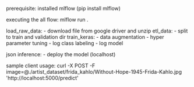 prerequisite: installed mlflow (pip install mlflow)

executing the all flow: mlflow run .

load_raw_data: 
         - download file from google driver and unzip
etl_data: 
         - split to train and validation dir
train_keras: 
		- data augmentation
		- hyper parameter tuning
		- log class labeling
		- log model
		
json inference: 
		- deploy the model (localhost)
		
sample client usage: curl -X POST -F image=@./artist_dataset/frida_kahlo/Without-Hope-1945-Frida-Kahlo.jpg 'http://localhost:5000/predict'

		



